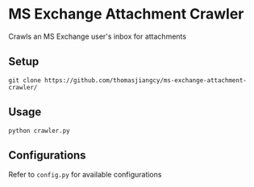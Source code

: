 # MS Exchange Attachment Crawler
Crawls an MS Exchange user's inbox for attachments

## Setup
`git clone https://github.com/thomasjiangcy/ms-exchange-attachment-crawler/`

## Usage
`python crawler.py`

## Configurations

Refer to `config.py` for available configurations
